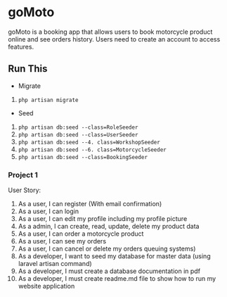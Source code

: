 # goMoto
goMoto is a booking app that allows users to book motorcycle product online and see orders history. Users need to create an account to access features.

## Run This
- Migrate
1. ```php artisan migrate```

- Seed
1. ```php artisan db:seed --class=RoleSeeder```
2. ```php artisan db:seed --class=UserSeeder```
3. ```php artisan db:seed --4. class=WorkshopSeeder```
5. ```php artisan db:seed --6. class=MotorcycleSeeder```
7. ```php artisan db:seed --class=BookingSeeder```

### Project 1
User Story:
1. As a user, I can register (With email confirmation)
2. As a user, I can login
3. As a user, I can edit my profile including my profile picture
4. As a admin, I can create, read, update, delete my product data
5. As a user, I can order a motorcycle product 
6. As a user, I can see my orders 
7. As a user, I can cancel or delete my orders 
queuing systems)
9. As a developer, I want to seed my database for master data (using laravel artisan command)
10. As a developer, I must create a database documentation in pdf
11. As a developer, I must create readme.md file to show how to run my website application 

